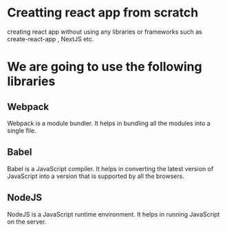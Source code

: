 # Creatting react app from scratch
creating react app without using any libraries or frameworks such as create-react-app , NextJS etc.

# We are going to use the following libraries

## Webpack
Webpack is a module bundler. It helps in bundling all the modules into a single file.

## Babel
Babel is a JavaScript compiler. It helps in converting the latest version of JavaScript into a version that is supported by all the browsers.

## NodeJS
NodeJS is a JavaScript runtime environment. It helps in running JavaScript on the server.

